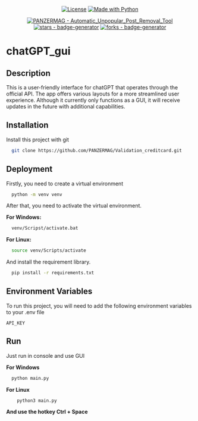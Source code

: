 <div align="center">
  
  [![License](https://img.shields.io/badge/License-MIT-blue)](#license "Go to license section")
  [![Made with Python](https://img.shields.io/badge/Python->=3.7-blue?logo=python&logoColor=white)](https://python.org "Go to Python homepage")
</div>

<div align="center">
  
  [![PANZERMAG - Automatic_Unpopular_Post_Removal_Tool](https://img.shields.io/static/v1?label=PANZERMAG&message=chatGPT_GUI&color=blue&logo=github)](https://github.com/PANZERMAG/Validation_creditcard)
  [![stars - badge-generator](https://img.shields.io/github/stars/PANZERMAG/Validation_creditcard?style=social)](https://github.com/PANZERMAG/chatGPT_GUI)
  [![forks - badge-generator](https://img.shields.io/github/forks/PANZERMAG/Validation_creditcard?style=social)](https://github.com/PANZERMAG/chatGPT_GUI)
</div>

# chatGPT_gui
## Description
This is a user-friendly interface for chatGPT that operates through the official API. The app offers various layouts for a more streamlined user experience. Although it currently only functions as a GUI, it will receive updates in the future with additional capabilities.

## Installation

Install this project with git

```bash
  git clone https://github.com/PANZERMAG/Validation_creditcard.git
```
    


## Deployment

Firstly, you need to create a virtual environment

```bash
  python -m venv venv
```

After that, you need to activate the virtual environment.

**For Windows:**
```bash
  venv/Scripst/activate.bat
```
**For Linux:**
```bash
  source venv/Scripts/activate
```

And install the requirement library.

```bash
  pip install -r requirements.txt
```
## Environment Variables

To run this project, you will need to add the following environment variables to your .env file

`API_KEY`



## Run
Just run in console and use GUI

**For Windows**
```bash
  python main.py
```

**For Linux**
```bash
    python3 main.py
```

**And use the hotkey Ctrl + Space**
